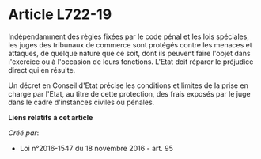 # Article L722-19

Indépendamment des règles fixées par le code pénal et les lois spéciales, les juges des tribunaux de commerce sont protégés
contre les menaces et attaques, de quelque nature que ce soit, dont ils peuvent faire l'objet dans l'exercice ou à l'occasion
de leurs fonctions. L'Etat doit réparer le préjudice direct qui en résulte.

Un décret en Conseil d'Etat précise les conditions et limites de la prise en charge par l'Etat, au titre de cette protection,
des frais exposés par le juge dans le cadre d'instances civiles ou pénales.

**Liens relatifs à cet article**

_Créé par_:

  - Loi n°2016-1547 du 18 novembre 2016 - art. 95
